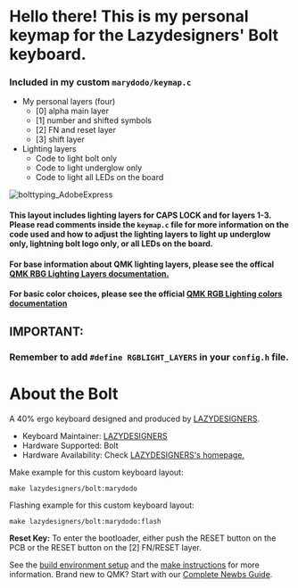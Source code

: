 # Hello there! This is my personal keymap for the Lazydesigners' Bolt keyboard. 

### Included in my custom `marydodo/keymap.c`
  * My personal layers (four)
    * [0] alpha main layer
    * [1] number and shifted symbols
    * [2] FN and reset layer
    * [3] shift layer
  * Lighting layers
    * Code to light bolt only
    * Code to light underglow only
    * Code to light all LEDs on the board


![bolttyping_AdobeExpress](https://user-images.githubusercontent.com/56741532/174154795-23b55729-2043-4030-9739-87270d8c5d12.gif)



#### This layout includes lighting layers for CAPS LOCK and for layers 1-3. Please read comments inside the `keymap.c` file for more information on the code used and how to adjust the lighting layers to light up underglow only, lightning bolt logo only, or all LEDs on the board. 

#### For base information about QMK lighting layers, please see the offical [QMK RBG Lighting Layers documentation.](https://docs.qmk.fm/#/feature_rgblight?id=lighting-layers)

#### For basic color choices, please see the official [QMK RGB Lighting colors documentation](https://docs.qmk.fm/#/feature_rgblight?id=colors)

## IMPORTANT:

### Remember to add `#define RGBLIGHT_LAYERS` in your `config.h` file.

# About the Bolt

A 40% ergo keyboard designed and produced by [LAZYDESIGNERS](http://lazydesigners.cn).

* Keyboard Maintainer: [LAZYDESIGNERS](https://github.com/jackytrabbit)
* Hardware Supported: Bolt
* Hardware Availability: Check [LAZYDESIGNERS's homepage.](http://lazydesigners.cn)

Make example for this custom keyboard layout:

    make lazydesigners/bolt:marydodo 

Flashing example for this custom keyboard layout:

    make lazydesigners/bolt:marydodo:flash

**Reset Key:** To enter the bootloader, either push the RESET button on the PCB or the RESET button on the [2] FN/RESET layer.

See the [build environment setup](https://docs.qmk.fm/#/getting_started_build_tools) and the [make instructions](https://docs.qmk.fm/#/getting_started_make_guide) for more information. Brand new to QMK? Start with our [Complete Newbs Guide](https://docs.qmk.fm/#/newbs).
